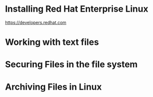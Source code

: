 # Installing Red Hat Enterprise Linux

https://developers.redhat.com

# Working with text files

# Securing Files in the file system

# Archiving Files in Linux
